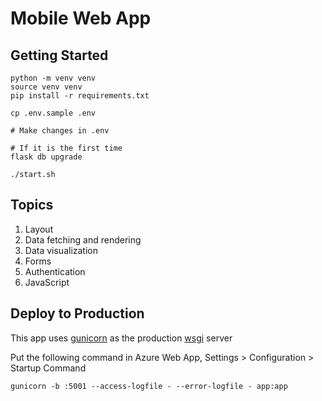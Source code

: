 # Mobile Web App

## Getting Started

```
python -m venv venv
source venv venv
pip install -r requirements.txt

cp .env.sample .env

# Make changes in .env

# If it is the first time
flask db upgrade

./start.sh
```

## Topics

1. Layout
1. Data fetching and rendering
1. Data visualization
1. Forms
1. Authentication
1. JavaScript

## Deploy to Production

This app uses [gunicorn](http://gunicorn.org) as the production [wsgi](https://www.fullstackpython.com/wsgi-servers.html) server

Put the following command in Azure Web App, Settings > Configuration > Startup Command

```
gunicorn -b :5001 --access-logfile - --error-logfile - app:app
```

